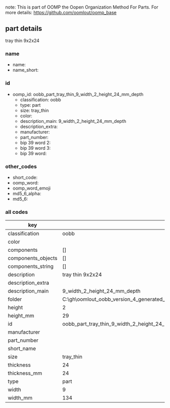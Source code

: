 #   

note: This is part of OOMP the Oopen Organization Method For Parts. For more details: https://github.com/oomlout/oomp_base

##  part details



tray thin 9x2x24

### name
* name: 
* name_short: 
### id
* oomp_id: oobb_part_tray_thin_9_width_2_height_24_mm_depth
  * classification: oobb
  * type: part
  * size: tray_thin
  * color: 
  * description_main: 9_width_2_height_24_mm_depth
  * description_extra: 
  * manufacturer: 
  * part_number: 
  * bip 39 word 2: 
  * bip 39 word 3: 
  * bip 39 word: 

### other_codes
* short_code: 
* oomp_word: 
* oomp_word_emoji 
* md5_6_alpha: 
* md5_6: 









### all codes 
| key | value |  
| --- | --- |  
| classification | oobb |  
| color |  |  
| components | [] |  
| components_objects | [] |  
| components_string | [] |  
| description | tray thin 9x2x24 |  
| description_extra |  |  
| description_main | 9_width_2_height_24_mm_depth |  
| folder | C:\gh\oomlout_oobb_version_4_generated_parts\things\oobb_part_tray_thin_9_width_2_height_24_mm_depth |  
| height | 2 |  
| height_mm | 29 |  
| id | oobb_part_tray_thin_9_width_2_height_24_mm_depth |  
| manufacturer |  |  
| part_number |  |  
| short_name |  |  
| size | tray_thin |  
| thickness | 24 |  
| thickness_mm | 24 |  
| type | part |  
| width | 9 |  
| width_mm | 134 |  
